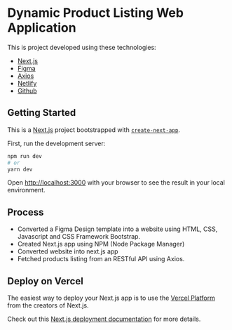 # Dynamic Product Listing Web Application
This is project developed using these technologies:
- [Next.js](https://nextjs.org/)
- [Figma](https://www.figma.com/file/uWsNcQ6k60xf0yu34vH1pb/TT-PLP?node-id=2%3A640)
- [Axios](https://www.npmjs.com/package/axios)
- [Netlify](https://www.netlify.com/)
- [Github](https://github.com/)

## Getting Started

This is a [Next.js](https://nextjs.org/) project bootstrapped with [`create-next-app`](https://github.com/vercel/next.js/tree/canary/packages/create-next-app).

First, run the development server:

```bash
npm run dev
# or
yarn dev
```

Open [http://localhost:3000](http://localhost:3000) with your browser to see the result in your local environment.


## Process
- Converted a Figma Design template into a website using HTML, CSS, Javascript and CSS Framework Bootstrap.
- Created Next.js app using NPM (Node Package Manager)
- Converted website into next.js app
- Fetched products listing from an RESTful API using Axios.



## Deploy on Vercel

The easiest way to deploy your Next.js app is to use the [Vercel Platform](https://vercel.com/new?utm_medium=default-template&filter=next.js&utm_source=create-next-app&utm_campaign=create-next-app-readme) from the creators of Next.js.

Check out this [Next.js deployment documentation](https://nextjs.org/docs/deployment) for more details.
